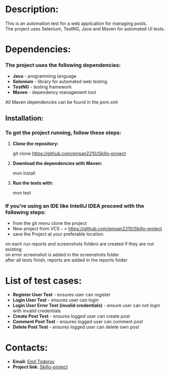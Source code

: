 # Description:

This is an automation test for a web application for managing posts.\
The project uses Selenium, TestNG, Java and Maven for automated UI tests.

# Dependencies:

### The project uses the following dependencies:

- **Java** - programming language
- **Selenium** - library for automated web testing
- **TestNG** - testing framework
- **Maven** - dependency management tool

All Maven dependencies can be found in the pom.xml

## Installation:

### To get the project running, follow these steps:

1. **Clone the repository:**

   git clone https://github.com/emsan2210/Skillo-project


2. **Download the dependencies with Maven:**

   mvn install


3. **Run the tests with:**

   mvn test

### If you're using an IDE like IntelliJ IDEA proceed with the following steps:

- from the git menu clone the project
- New project from VCS - > https://github.com/emsan2210/Skillo-project
- save the Project at your preferable location.

on each run reports and screenshots folders are created if they are not existing\
on error screenshot is added in the screenshots folder\
after all tests finish, reports are added in the reports folder

# List of test cases:

- **Register User Test** - ensures user can register
- **Login User Test** - ensures user can login
- **Login User Error Test (invalid credentials)** - ensure user can not login with invalid credentials
- **Create Post Test** - ensures logged user can create post
- **Comment Post Test** - ensures logged user can comment post
- **Delete Post Test** - ensures logged user can delete own post

# Contacts:

- **Email:** [Emil Todorov](mailto:emo2210@abv.bg)
- **Project link:** [Skillo-project](https://github.com/emsan2210/Skillo-project)

